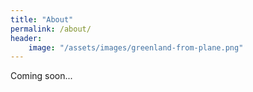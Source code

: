 ```yaml
---
title: "About"
permalink: /about/
header:
    image: "/assets/images/greenland-from-plane.png"
---
```


Coming soon...